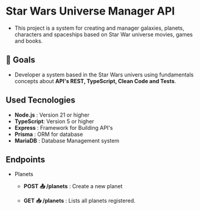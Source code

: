 # Star Wars Universe Manager API

- This project is a system for creating and manager galaxies, planets, characters and spaceships based on Star War universe movies, games and books.

## :pushpin: Goals

- Developer a system based in the Star Wars univers using fundamentals concepts about **API's REST, TypeScript, Clean Code and Tests**.

## Used Tecnologies

- **Node.js** : Version 21 or higher
- **TypeScript**: Version 5 or higher
- **Express** : Framework for Building API's
- **Prisma** : ORM for database
- **MariaDB** : Database Management system

## Endpoints

- Planets

  - **POST :outbox_tray: /planets** : Create a new planet

  - **GET :inbox_tray: /planets** : Lists all planets registered.
